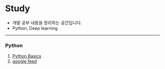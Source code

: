 # Study
* 개발 공부 내용을 정리하는 공간입니다.
* Python, Deep learning

* * *

### Python
1. [Python Basics](https://github.com/jyshine/study/blob/main/python/Python_Basic.ipynb)
2. [google feed](https://github.com/jyshine/study/blob/main/python/google_feed.ipynb)
